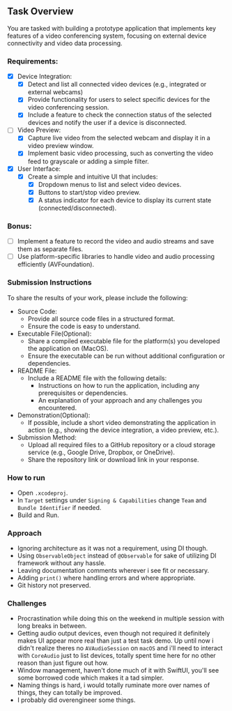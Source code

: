
## Task Overview
You are tasked with building a prototype application that implements key features of a video
conferencing system, focusing on external device connectivity and video data processing.

### Requirements:
- [x] Device Integration:
    - [x] Detect and list all connected video devices (e.g., integrated or external webcams)
    - [x] Provide functionality for users to select specific devices for the video conferencing session.
    - [x] Include a feature to check the connection status of the selected devices and notify the user if a device is disconnected.
- [ ] Video Preview:
    - [x] Capture live video from the selected webcam and display it in a video preview window.
    - [x] Implement basic video processing, such as converting the video feed to grayscale or adding a simple filter.
- [x] User Interface:
    - [x] Create a simple and intuitive UI that includes:
        - [x] Dropdown menus to list and select video devices.
        - [x] Buttons to start/stop video preview.
        - [x] A status indicator for each device to display its current state (connected/disconnected).
### Bonus:
- [ ] Implement a feature to record the video and audio streams and save them as separate files.
- [ ] Use platform-specific libraries to handle video and audio processing efficiently (AVFoundation).

### Submission Instructions
To share the results of your work, please include the following:
- Source Code:
    - Provide all source code files in a structured format.
    - Ensure the code is easy to understand.
- Executable File(Optional):
    - Share a compiled executable file for the platform(s) you developed the application on (MacOS).
    - Ensure the executable can be run without additional configuration or dependencies.
- README File:
    - Include a README file with the following details:
        - Instructions on how to run the application, including any prerequisites or dependencies.  
        - An explanation of your approach and any challenges you encountered.
- Demonstration(Optional):
    - If possible, include a short video demonstrating the application in action (e.g., showing the device integration, a video preview, etc.).
- Submission Method:
    - Upload all required files to a GitHub repository or a cloud storage service (e.g., Google Drive, Dropbox, or OneDrive).
    - Share the repository link or download link in your response.

### How to run
- Open `.xcodeproj`.
- In `Target` settings under `Signing & Capabilities` change `Team` and `Bundle Identifier` if needed.
- Build and Run.

### Approach
- Ignoring architecture as it was not a requirement, using DI though.
- Using `ObservableObject` instead of `@Observable` for sake of utilizing DI framework without any hassle.
- Leaving documentation comments wherever i see fit or necessary.
- Adding `print()` where handling errors and where appropriate.
- Git history not preserved.

### Challenges
- Procrastination while doing this on the weekend in multiple session with long breaks in between.
- Getting audio output devices, even though not required it definitely makes UI appear more real than just a test task demo. Up until now i didn't realize theres no `AVAudioSession` on `macOS` and i'll need to interact with `CoreAudio` just to list devices, totally spent time here for no other reason than just figure out how.
- Window management, haven't done much of it with SwiftUI, you'll see some borrowed code which makes it a tad simpler.
- Naming things is hard, i would totally ruminate more over names of things, they can totally be improved.
- I probably did overengineer some things.
